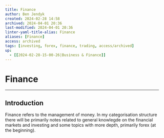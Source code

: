 ```yaml
---
title: Finance
author: Ben Jendyk
created: 2024-02-28 14:58
archived: 2024-04-01 20:36
last-modified: 2024-04-01 20:36
linter-yaml-title-alias: Finance
aliases: [Finance]
access: archived
tags: [investing, forex, finance, trading, access/archived] 
up:
  - [[2024-02-28-15-00-26|Business & Finance]]
---
```


# Finance

--- 

## Introduction

Finance refers to the management of money. In my categorisation structure there will be primarily notes related to general knowlegde on the financial markets and investing and some topics with more depth, primarily forex (at the beginning).
